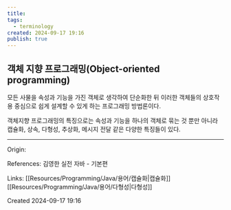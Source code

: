 ```yaml
---
title: 
tags:
  - terminology
created: 2024-09-17 19:16
publish: true
---
```

## 객체 지향 프로그래밍(Object-oriented programming)
모든 사물을 속성과 기능을 가진 객체로 생각하여 단순화한 뒤 이러한 객체들의 상호작용 중심으로 쉽게 설계할 수 있게 하는 프로그래밍 방법론이다.

객체지향 프로그래밍의 특징으로는 속성과 기능을 하나의 객체로 묶는 것 뿐만 아니라
캡슐화, 상속, 다형성, 추상화, 메시지 전달 같은 다양한 특징들이 있다.

---
Origin: 

References: 김영한 실전 자바 - 기본편

Links: [[Resources/Programming/Java/용어/캡슐화|캡슐화]] [[Resources/Programming/Java/용어/다형성|다형성]]

Created 2024-09-17 19:16